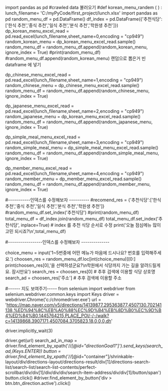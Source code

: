 import pandas as pd
#crawled data 불러오기
#def korean_menu_randem ( ) :
lunch_filename= 'C:/myPyCode/first_project/lunch.xlsx'
import pandas as pd
random_menu_df = pd.DataFrame()
df_index = pd.DataFrame({'추천식당':['한식 추천','중식 추천','일식 추천','분식 추천','학원생 추천']})
dp_korean_menu_excel_read = pd.read_excel(lunch_filename,sheet_name=0,encoding = "cp949")
random_korean_menu = dp_korean_menu_excel_read.sample()
random_menu_df = random_menu_df.append(random_korean_menu, ignore_index = True)
#print(random_menu_df)
#random_menu_df.append(random_korean_menu) 랜덤으로 뽑은거 빈 dataframe 에 넣기

dp_chinese_menu_excel_read = pd.read_excel(lunch_filename,sheet_name=1,encoding = "cp949")
random_chinese_menu = dp_chinese_menu_excel_read.sample()
random_menu_df = random_menu_df.append(random_chinese_menu, ignore_index = True)

dp_japanese_menu_excel_read = pd.read_excel(lunch_filename,sheet_name=2,encoding = "cp949")
random_japanese_menu = dp_korean_menu_excel_read.sample()
random_menu_df = random_menu_df.append(random_japanese_menu, ignore_index = True)

dp_simple_meal_menu_excel_read = pd.read_excel(lunch_filename,sheet_name=3,encoding = "cp949")
random_simple_meal_menu = dp_simple_meal_menu_excel_read.sample()
random_menu_df = random_menu_df.append(random_simple_meal_menu, ignore_index = True)

dp_member_menu_excel_read = pd.read_excel(lunch_filename,sheet_name=4,encoding = "cp949")
random_member_menu = dp_member_menu_excel_read.sample()
random_menu_df = random_menu_df.append(random_member_menu, ignore_index = True)

#-----------인덱스를 수정해보자 ----------
#recomend_res = {'추천식당':['한식 추천','중식 추천','일식 추천','분식 추천','학원생 추천']}
#random_menu_df.set_index('추천식당')
#print(random_menu_df)
total_menu_df = df_index.join(random_menu_df)
total_menu_df.set_index('추천식당', inplace=True) # index 를 추천 식당 순서로 수정
print('오늘 점심메뉴 많이 고민 되시죠?\n',total_menu_df)

#-----------------인덱스를 수정해보자 --------------

choice_menu = input('1~5번중에 어떤 메뉴가 마음에 드시나요? 번호를 입력해주세요.')
choosen_res = random_menu_df.loc[int(choice_menu)][0:]
print(choosen_res[0],'을 선택하셨군요?\n학원에서 식당까지 가는 길을 알려드릴게요. 잠시만요')
search_res = choosen_res[0] # 추후 검색에 이용할 식당 상호명
search_ad = choosen_res['주소'] # 추후 검색에 이용할 주소

#------ 지도 보여주기-----
from selenium import webdriver
from selenium.webdriver.common.keys import Keys
driver = webdriver.Chrome('c:/chromedriver.exe')
url = 'https://map.naver.com/v5/directions/14139877.295363877,4507130.702141138,%ED%94%8C%EB%A0%88%EC%9D%B4%EB%8D%B0%EC%9D%B4%ED%84%B0,1445764215,PLACE_POI/-/-/walk?c=14139868.3907171,4507084.3705823,18,0,0,0,dh'

driver.implicitly_wait(3)

driver.get(url)
search_ad_in_map = driver.find_element_by_xpath('//*[@id="directionGoal1"]').send_keys(search_ad,(Keys.ENTER))
button = driver.find_element_by_xpath('//*[@id="container"]/shrinkable-layout/div/directions-layout/directions-result/div[1]/directions-search-list/search-list/search-list-contents/perfect-scrollbar/div/div[1]/div/div/div/search-item-address/div/div[1]/button/span')
button.click()
#driver.find_element_by_button('div > btn.btn_direction.active').click()